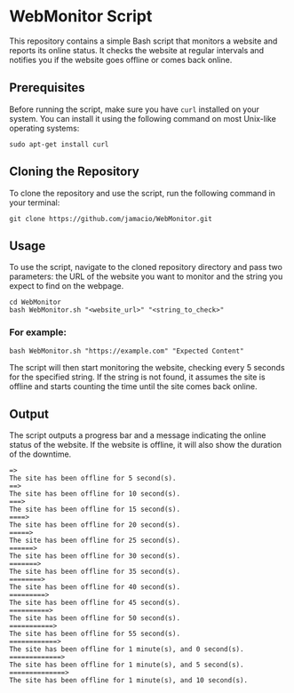 # WebMonitor Script

This repository contains a simple Bash script that monitors a website and reports its online status. It checks the website at regular intervals and notifies you if the website goes offline or comes back online.

## Prerequisites

Before running the script, make sure you have `curl` installed on your system. You can install it using the following command on most Unix-like operating systems:

```
sudo apt-get install curl
```

## Cloning the Repository

To clone the repository and use the script, run the following command in your terminal:

```
git clone https://github.com/jamacio/WebMonitor.git
```

## Usage

To use the script, navigate to the cloned repository directory and pass two parameters: the URL of the website you want to monitor and the string you expect to find on the webpage.

```
cd WebMonitor
bash WebMonitor.sh "<website_url>" "<string_to_check>"
```

### For example:

```
bash WebMonitor.sh "https://example.com" "Expected Content"
```

The script will then start monitoring the website, checking every 5 seconds for the specified string. If the string is not found, it assumes the site is offline and starts counting the time until the site comes back online.

## Output

The script outputs a progress bar and a message indicating the online status of the website. If the website is offline, it will also show the duration of the downtime.

```
=>
The site has been offline for 5 second(s).
==>
The site has been offline for 10 second(s).
===>
The site has been offline for 15 second(s).
====>
The site has been offline for 20 second(s).
=====>
The site has been offline for 25 second(s).
======>
The site has been offline for 30 second(s).
=======>
The site has been offline for 35 second(s).
========>
The site has been offline for 40 second(s).
=========>
The site has been offline for 45 second(s).
==========>
The site has been offline for 50 second(s).
===========>
The site has been offline for 55 second(s).
============>
The site has been offline for 1 minute(s), and 0 second(s).
=============>
The site has been offline for 1 minute(s), and 5 second(s).
==============>
The site has been offline for 1 minute(s), and 10 second(s).

```
